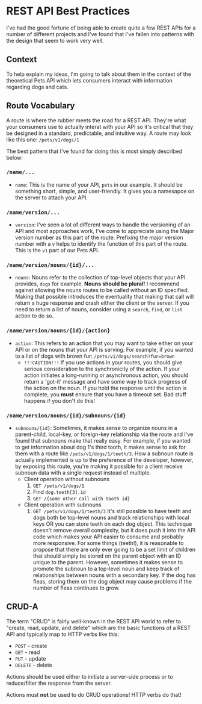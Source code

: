 # REST API Best Practices

I've had the good fortune of being able to create quite a few REST APIs for a number of different projects and I've found that I've fallen into patterns with the design that seem to work very well.

## Context

To help explain my ideas, I'm going to talk about them in the context of the theoretical Pets API which lets consumers interact with information regarding dogs and cats.

## Route Vocabulary

A route is where the rubber meets the road for a REST API.  They're what your consumers use to actually interat with your API so it's critical that they be designed in a standard, predictable, and intuitive way.  A route may look like this one: `/pets/v1/dogs/1`

The best pattern that I've found for doing this is most simply described below:

### `/name/...`

- `name`: This is the name of your API, `pets` in our example.  It should be something short, simple, and user-friendly.  It gives you a namesapce on the server to attach your API.

### `/name/version/...`

- `version`: I've seen a lot of different ways to handle the versioning of an API and most approaches work, I've come to appreciate using the Major version number as this part of the route.  Prefixing the major version number with a `v` helps to identify the function of this part of the route.  This is the `v1` part of our Pets API.

### `/name/version/nouns/{id}/...`

- `nouns`: Nouns refer to the collection of top-level objects that your API provides, `dogs` for example.  __Nouns should be plural!__  I recommend against allowing the nouns routes to be called without an ID specified.  Making that possible introduces the eventuality that making that call will return a huge response and crash either the client or the server.  If you need to return a list of nouns, consider using a `search`, `find`, or `list` action to do so.

### `/name/version/nouns/{id}/{action}`

- `action`: This refers to an action that you may want to take either on your API or on the nouns that your API is serving.  For example, if you wanted to a list of dogs with brown fur: `/pets/v1/dogs/search?fur=brown`
  - `!!!CAUTION!!!` If you use actions in your routes, you should give serious consideration to the synchronicity of the action.  If your action initiates a long-running or asynchronous action, you should return a 'got-it' message and have some way to track progress of the action on the noun.  If you hold the response until the action is complete, you __must__ ensure that you have a timeout set.  Bad stuff happens if you don't do this!

### `/name/version/nouns/{id}/subnouns/{id}`  

- `subnouns/{id}`: Sometimes, it makes sense to organize nouns in a parent-child, local-key, or foreign-key relationship via the route and I've found that subnouns make that really easy.  For example, if you wanted to get information about dog 1's third tooth, it makes sense to ask for them with a route like `/pets/v1/dogs/1/teeth/3`.  How a subnoun route is actually implemented is up to the preference of the developer, however, by exposing this route, you're making it possible for a client receive subnoun data with a single request instead of multiple.
  - Client operation without subnouns
    1. `GET /pets/v1/dogs/1`
    2. Find `dog.teeth[3].id`
    3. `GET /{some other call with tooth id}`
  - Client operation with subnouns
    1. `GET /pets/v1/dogs/1/teeth/3`
It's still possible to have teeth and dogs both be top-level nouns and track relationships with local keys OR you can store teeth on each dog object.  This technique doesn't remove overall complexity, but it does push it into the API code which makes your API easier to consume and probably more responsive.  For some things (teeth!), it is reasonable to propose that there are only ever going to be a set limit of children that should simply be stored on the parent object with an ID unique to the parent.  However, sometimes it makes sense to promote the subnoun to a top-level noun and keep track of relationships between nouns with a secondary key.  If the dog has fleas, storing them on the dog object may cause problems if the number of fleas continues to grow.

## CRUD-A

The term "CRUD" is fairly well-known in the REST API world to refer to "create, read, update, and delete" which are the basic functions of a REST API and typically map to HTTP verbs like this:

- `POST` - create
- `GET` - read
- `PUT` - update
- `DELETE` - delete

Actions should be used either to initiate a server-side process or to reduce/filter the response from the server.

Actions must __not__ be used to do CRUD operations!  HTTP verbs do that!
